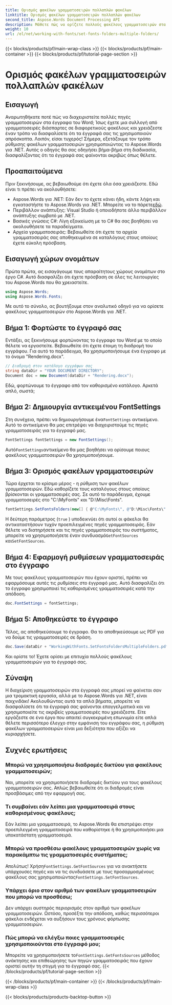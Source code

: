 ```yaml
---
title: Ορισμός φακέλων γραμματοσειρών πολλαπλών φακέλων
linktitle: Ορισμός φακέλων γραμματοσειρών πολλαπλών φακέλων
second_title: Aspose.Words Document Processing API
description: Μάθετε πώς να ορίζετε πολλούς φακέλους γραμματοσειρών στα έγγραφα του Word χρησιμοποιώντας το Aspose.Words για .NET. Αυτός ο οδηγός βήμα προς βήμα διασφαλίζει ότι τα έγγραφά σας χρησιμοποιούν τις ακριβείς γραμματοσειρές που χρειάζεστε.
weight: 10
url: /el/net/working-with-fonts/set-fonts-folders-multiple-folders/
---
```


{{< blocks/products/pf/main-wrap-class >}}
{{< blocks/products/pf/main-container >}}
{{< blocks/products/pf/tutorial-page-section >}}

# Ορισμός φακέλων γραμματοσειρών πολλαπλών φακέλων

## Εισαγωγή

Αναρωτηθήκατε ποτέ πώς να διαχειριστείτε πολλές πηγές γραμματοσειρών στα έγγραφα του Word; Ίσως έχετε μια συλλογή από γραμματοσειρές διάσπαρτες σε διαφορετικούς φακέλους και χρειάζεστε έναν τρόπο να διασφαλίσετε ότι τα έγγραφά σας τις χρησιμοποιούν απρόσκοπτα. Λοιπόν, είσαι τυχερός! Σήμερα, εξετάζουμε τον τρόπο ρύθμισης φακέλων γραμματοσειρών χρησιμοποιώντας το Aspose.Words για .NET. Αυτός ο οδηγός θα σας οδηγήσει βήμα-βήμα στη διαδικασία, διασφαλίζοντας ότι τα έγγραφά σας φαίνονται ακριβώς όπως θέλετε.

## Προαπαιτούμενα

Πριν ξεκινήσουμε, ας βεβαιωθούμε ότι έχετε όλα όσα χρειάζεστε. Εδώ είναι τι πρέπει να ακολουθήσετε:

-  Aspose.Words για .NET: Εάν δεν το έχετε κάνει ήδη, κάντε λήψη και εγκαταστήστε το Aspose.Words για .NET. Μπορείτε να το πάρετε[εδώ](https://releases.aspose.com/words/net/).
- Περιβάλλον ανάπτυξης: Visual Studio ή οποιοδήποτε άλλο περιβάλλον ανάπτυξης συμβατό με .NET.
- Βασικές γνώσεις C#: Λίγη εξοικείωση με το C# θα σας βοηθήσει να ακολουθήσετε τα παραδείγματα.
- Αρχεία γραμματοσειράς: Βεβαιωθείτε ότι έχετε τα αρχεία γραμματοσειράς σας αποθηκευμένα σε καταλόγους στους οποίους έχετε εύκολη πρόσβαση.

## Εισαγωγή χώρων ονομάτων

Πρώτα πρώτα, ας εισαγάγουμε τους απαραίτητους χώρους ονομάτων στο έργο C#. Αυτό διασφαλίζει ότι έχετε πρόσβαση σε όλες τις λειτουργίες του Aspose.Words που θα χρειαστείτε.

```csharp
using Aspose.Words;
using Aspose.Words.Fonts;
```

Με αυτό το σύνολο, ας βουτήξουμε στον αναλυτικό οδηγό για να ορίσετε φακέλους γραμματοσειρών στο Aspose.Words για .NET.

## Βήμα 1: Φορτώστε το έγγραφό σας

Εντάξει, ας ξεκινήσουμε φορτώνοντας το έγγραφο του Word με το οποίο θέλετε να εργαστείτε. Βεβαιωθείτε ότι έχετε έτοιμη τη διαδρομή του εγγράφου. Για αυτό το παράδειγμα, θα χρησιμοποιήσουμε ένα έγγραφο με το όνομα "Rendering.docx".

```csharp
// Διαδρομή στον κατάλογο εγγράφων σας
string dataDir = "YOUR DOCUMENT DIRECTORY";
Document doc = new Document(dataDir + "Rendering.docx");
```

Εδώ, φορτώνουμε το έγγραφο από τον καθορισμένο κατάλογο. Αρκετά απλό, σωστά;

## Βήμα 2: Δημιουργία αντικειμένου FontSettings

 Στη συνέχεια, πρέπει να δημιουργήσουμε ένα`FontSettings` αντικείμενο. Αυτό το αντικείμενο θα μας επιτρέψει να διαχειριστούμε τις πηγές γραμματοσειράς για το έγγραφό μας.

```csharp
FontSettings fontSettings = new FontSettings();
```

 Αυτό`FontSettings`αντικείμενο θα μας βοηθήσει να ορίσουμε ποιους φακέλους γραμματοσειρών θα χρησιμοποιήσουμε.

## Βήμα 3: Ορισμός φακέλων γραμματοσειρών

Τώρα έρχεται το κρίσιμο μέρος - η ρύθμιση των φακέλων γραμματοσειρών. Εδώ καθορίζετε τους καταλόγους στους οποίους βρίσκονται οι γραμματοσειρές σας. Σε αυτό το παράδειγμα, έχουμε γραμματοσειρές στο "C:\MyFonts\" και "D:\Misc\Fonts\".

```csharp
fontSettings.SetFontsFolders(new[] { @"C:\MyFonts\", @"D:\Misc\Fonts\" }, true);
```

Η δεύτερη παράμετρος (`true` ) υποδεικνύει ότι αυτοί οι φάκελοι θα αντικαταστήσουν τυχόν προεπιλεγμένες πηγές γραμματοσειράς. Εάν θέλετε να διατηρήσετε και τις πηγές γραμματοσειράς του συστήματος, μπορείτε να χρησιμοποιήσετε έναν συνδυασμό`GetFontSources` και`SetFontSources`.

## Βήμα 4: Εφαρμογή ρυθμίσεων γραμματοσειράς στο έγγραφο

Με τους φακέλους γραμματοσειρών που έχουν οριστεί, πρέπει να εφαρμόσουμε αυτές τις ρυθμίσεις στο έγγραφό μας. Αυτό διασφαλίζει ότι το έγγραφο χρησιμοποιεί τις καθορισμένες γραμματοσειρές κατά την απόδοση.

```csharp
doc.FontSettings = fontSettings;
```

## Βήμα 5: Αποθηκεύστε το έγγραφο

Τέλος, ας αποθηκεύσουμε το έγγραφο. Θα το αποθηκεύσουμε ως PDF για να δούμε τις γραμματοσειρές σε δράση.

```csharp
doc.Save(dataDir + "WorkingWithFonts.SetFontsFoldersMultipleFolders.pdf");
```

Και ορίστε το! Έχετε ορίσει με επιτυχία πολλούς φακέλους γραμματοσειρών για το έγγραφό σας.

## Σύναψη

Η διαχείριση γραμματοσειρών στα έγγραφά σας μπορεί να φαίνεται σαν μια τρομακτική εργασία, αλλά με το Aspose.Words για .NET, είναι παιχνιδάκι! Ακολουθώντας αυτά τα απλά βήματα, μπορείτε να διασφαλίσετε ότι τα έγγραφά σας φαίνονται επαγγελματικά και να χρησιμοποιείτε τις ακριβείς γραμματοσειρές που χρειάζεστε. Είτε εργάζεστε σε ένα έργο που απαιτεί συγκεκριμένη επωνυμία είτε απλά θέλετε περισσότερο έλεγχο στην εμφάνιση του εγγράφου σας, η ρύθμιση φακέλων γραμματοσειρών είναι μια δεξιότητα που αξίζει να κυριαρχήσετε.

## Συχνές ερωτήσεις

### Μπορώ να χρησιμοποιήσω διαδρομές δικτύου για φακέλους γραμματοσειρών;
Ναι, μπορείτε να χρησιμοποιήσετε διαδρομές δικτύου για τους φακέλους γραμματοσειρών σας. Απλώς βεβαιωθείτε ότι οι διαδρομές είναι προσβάσιμες από την εφαρμογή σας.

### Τι συμβαίνει εάν λείπει μια γραμματοσειρά στους καθορισμένους φακέλους;
Εάν λείπει μια γραμματοσειρά, το Aspose.Words θα επιστρέψει στην προεπιλεγμένη γραμματοσειρά που καθορίστηκε ή θα χρησιμοποιήσει μια υποκατάστατη γραμματοσειρά.

### Μπορώ να προσθέσω φακέλους γραμματοσειρών χωρίς να παρακάμπτω τις γραμματοσειρές συστήματος;
 Απολύτως! Χρήση`FontSettings.GetFontSources` για να ανακτήσετε υπάρχουσες πηγές και να τις συνδυάσετε με τους προσαρμοσμένους φακέλους σας χρησιμοποιώντας`FontSettings.SetFontSources`.

### Υπάρχει όριο στον αριθμό των φακέλων γραμματοσειρών που μπορώ να προσθέσω;
Δεν υπάρχει αυστηρός περιορισμός στον αριθμό των φακέλων γραμματοσειρών. Ωστόσο, προσέξτε την απόδοση, καθώς περισσότεροι φάκελοι ενδέχεται να αυξήσουν τους χρόνους φόρτωσης γραμματοσειρών.

### Πώς μπορώ να ελέγξω ποιες γραμματοσειρές χρησιμοποιούνται στο έγγραφό μου;
 Μπορείτε να χρησιμοποιήσετε το`FontSettings.GetFontsSources` μέθοδος ανάκτησης και επιθεώρησης των πηγών γραμματοσειράς που έχουν οριστεί αυτήν τη στιγμή για το έγγραφό σας.
{{< /blocks/products/pf/tutorial-page-section >}}

{{< /blocks/products/pf/main-container >}}
{{< /blocks/products/pf/main-wrap-class >}}

{{< blocks/products/products-backtop-button >}}
